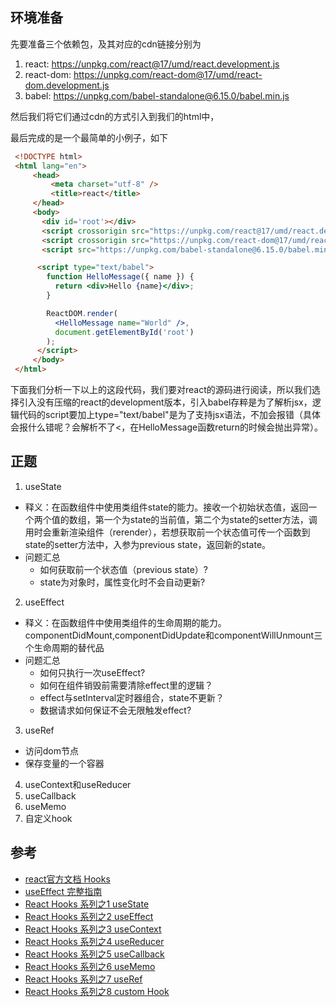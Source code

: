 环境准备
---
先要准备三个依赖包，及其对应的cdn链接分别为
1. react: https://unpkg.com/react@17/umd/react.development.js
2. react-dom: https://unpkg.com/react-dom@17/umd/react-dom.development.js
3. babel: https://unpkg.com/babel-standalone@6.15.0/babel.min.js

然后我们将它们通过cdn的方式引入到我们的html中，

最后完成的是一个最简单的小例子，如下
```html
 <!DOCTYPE html>
 <html lang="en">
     <head>
         <meta charset="utf-8" />
         <title>react</title>
     </head>
     <body>
       <div id='root'></div>
       <script crossorigin src="https://unpkg.com/react@17/umd/react.development.js"></script>
       <script crossorigin src="https://unpkg.com/react-dom@17/umd/react-dom.development.js"></script>
       <script src="https://unpkg.com/babel-standalone@6.15.0/babel.min.js"></script>

      <script type="text/babel">
        function HelloMessage({ name }) {
          return <div>Hello {name}</div>;
        }

        ReactDOM.render(
          <HelloMessage name="World" />,
          document.getElementById('root')
        );
      </script>
     </body>
 </html>
```
下面我们分析一下以上的这段代码，我们要对react的源码进行阅读，所以我们选择引入没有压缩的react的development版本，引入babel存粹是为了解析jsx，逻辑代码的script要加上type="text/babel"是为了支持jsx语法，不加会报错（具体会报什么错呢？会解析不了<，在HelloMessage函数return的时候会抛出异常）。

正题
---
1. useState
  - 释义：在函数组件中使用类组件state的能力。接收一个初始状态值，返回一个两个值的数组，第一个为state的当前值，第二个为state的setter方法，调用时会重新渲染组件（rerender），若想获取前一个状态值可传一个函数到state的setter方法中，入参为previous state，返回新的state。
  - 问题汇总
    - 如何获取前一个状态值（previous state）?
    - state为对象时，属性变化时不会自动更新?
2. useEffect
  - 释义：在函数组件中使用类组件的生命周期的能力。componentDidMount,componentDidUpdate和componentWillUnmount三个生命周期的替代品
  - 问题汇总
    - 如何只执行一次useEffect?
    - 如何在组件销毁前需要清除effect里的逻辑？
    - effect与setInterval定时器组合，state不更新？
    - 数据请求如何保证不会无限触发effect?
3. useRef
  - 访问dom节点
  - 保存变量的一个容器
4. useContext和useReducer
5. useCallback
6. useMemo
7. 自定义hook

参考
---
- [react官方文档 Hooks](https://reactjs.org/docs/hooks-intro.html)
- [useEffect 完整指南](https://overreacted.io/zh-hans/a-complete-guide-to-useeffect/)
- [React Hooks 系列之1 useState](https://gaohaoyang.github.io/2020/03/01/react-hooks1-useState/)
- [React Hooks 系列之2 useEffect](https://gaohaoyang.github.io/2020/05/11/react-hooks2-useEffect/)
- [React Hooks 系列之3 useContext](https://gaohaoyang.github.io/2020/05/12/react-hooks3-useContext/)
- [React Hooks 系列之4 useReducer](https://gaohaoyang.github.io/2020/05/13/react-hooks4-useReducer/)
- [React Hooks 系列之5 useCallback](https://gaohaoyang.github.io/2020/05/18/react-hooks5-useCallback/)
- [React Hooks 系列之6 useMemo](https://gaohaoyang.github.io/2020/05/19/react-hooks6-useMemo/)
- [React Hooks 系列之7 useRef](https://gaohaoyang.github.io/2020/05/26/react-hooks7-useRef/)
- [React Hooks 系列之8 custom Hook](https://gaohaoyang.github.io/2020/05/27/react-hooks8-customHooks/)